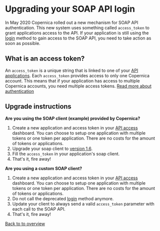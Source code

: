 # Upgrading your SOAP API login
In May 2020 Copernica rolled out a new mechanism for SOAP API authentication.
This new system uses something called `access_token` to grant applications access
to the API. If your application is still using the [login](https://www.copernica.com/en/support/apireference/login) method
to gain access to the SOAP API, you need to take action as soon as possible. 

## What is an access token?
An `access_token` is a unique string that is linked to one of your [API applications](https://www.copernica.com/en/api/applications). 
Each `access_token` provides access to only one Copernica account. This means that
if your application has access to multiple Copernica accounts, you need multiple access tokens.
[Read more about authentication](./soap-api-authentication)

## Upgrade instructions
**Are you using the SOAP client (example) provided by Copernica?**
1. Create a new application and access token in your [API access](https://www.copernica.com/en/api) dashboard. You can choose to setup one application with multiple tokens or one token per application. There are no costs for the amount of tokens or applications.
2. Upgrade your soap client to [version 1.6](./soap-api-documentation#download-example).
3. Fill the `access_token` in your application's soap client. 
4. That's it, fire away!

**Are you using a custom SOAP client?**
1. Create a new application and access token in your [API access](https://www.copernica.com/en/api) dashboard. You can choose to setup one application with multiple tokens or one token per application. There are no costs for the amount of tokens or applications.
2. Do not call the deprecated [login](https://www.copernica.com/en/support/apireference/login) method anymore.
3. Update your client to always send a valid `access_token` parameter with each call to the SOAP API.
4. That's it, fire away!

[Back to to overview](./soap-api-documentation)

